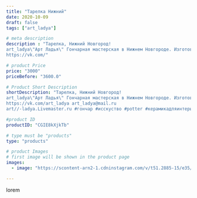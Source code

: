 ```yaml
---
title: "Тарелка Нижний"
date: 2020-10-09
draft: false
tags: ["art_ladya"]

# meta description
description : "Тарелка, Нижний Новгород! 
art_ladya\"Арт Ладья\" Гончарная мастерская в Нижнем Новгороде. Изготовление керамики и мастер//-классы по обучению. 
https://vk.com/"

# product Price
price: "3000"
priceBefore: "3600.0"

# Product Short Description
shortDescription: "Тарелка, Нижний Новгород! 
art_ladya\"Арт Ладья\" Гончарная мастерская в Нижнем Новгороде. Изготовление керамики и мастер//-классы по обучению. 
https://vk.com/art_ladya art_ladya@mail.ru 
art//-ladya.Livemaster.ru #гончар #исскуство #potter #керамикадляинтерьера #керамикаручнаяработа #гончарнаямастерская #сувениры #handmade #посудаизглины #керамика #гончарнаяпосуда #эксклюзивнаякерамика #dishes #decor #ceramicar #сувенир #claygoods #площадьминина #earthenware #ceramic #design #restaurant #ceramicart #нижнийновгород #авторскаякерамика #bowl #dish #тарелка #plate"

#product ID
productID: "CGIE8kXjkTb"

# type must be "products"
type: "products"

# product Images
# first image will be shown in the product page
images:
  - image: "https://scontent-arn2-1.cdninstagram.com/v/t51.2885-15/e35/120844648_780390299481414_7554157536312726446_n.jpg?tp=1&_nc_ht=scontent-arn2-1.cdninstagram.com&_nc_cat=106&_nc_ohc=IcKsHsoSsNYAX_zrdOR&ccb=7-4&oh=5396c1398d6283b6fc20634f1af1d74a&oe=608408F4&_nc_sid=86f79a&ig_cache_key=MjQxNjIwMjk1NDQ4ODgyNTA1MQ%3D%3D.2-ccb7-4"

---
```

lorem

